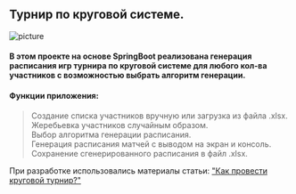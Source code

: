 ## Турнир по круговой системе.

![picture](https://encrypted-tbn0.gstatic.com/images?q=tbn:ANd9GcS7cUKxAtWoXJan9xjZDdzX5hFnAs1FiQldLA&usqp=CAU)

#### В этом проекте на основе SpringBoot реализована генерация расписания игр турнира по круговой системе для любого кол-ва участников с возможностью выбрать алгоритм генерации. 
              

#### Функции приложения:
  > Создание списка участников вручную или загрузка из файла .xlsx.  
  > Жеребьевка участников случайным образом.  
  > Выбор алгоритма генерации расписания.  
  > Генерация расписания матчей с выводом на экран и консоль.  
  > Сохранение сгенерированного расписания в файл .xlsx.

  При разработке использовались материалы статьи: <a  href="http://chess.sainfo.ru/tabl/tablei.html" target="_blank">
                    "Как провести круговой турнир?"</a>
           
